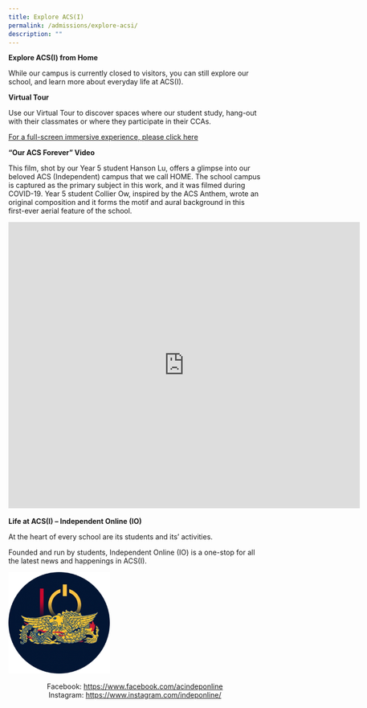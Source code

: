 ```yaml
---
title: Explore ACS(I)
permalink: /admissions/explore-acsi/
description: ""
---
```

**Explore ACS(I) from Home**

While our campus is currently closed to visitors, you can still explore our school, and learn more about everyday life at ACS(I).

**Virtual Tour**

Use our Virtual Tour to discover spaces where our student study, hang-out with their classmates or where they participate in their CCAs.


<a href="https://vthere.at/acsi" target="_blank">For a full-screen immersive experience, please click here</a>

**“Our ACS Forever” Video**

This film, shot by our Year 5 student Hanson Lu, offers a glimpse into our beloved ACS (Independent) campus that we call HOME. The school campus is captured as the primary subject in this work, and it was filmed during COVID-19. Year 5 student Collier Ow, inspired by the ACS Anthem, wrote an original composition and it forms the motif and aural background in this first-ever aerial feature of the school.

<iframe width="700" height="570" src="https://www.youtube.com/embed/F8jKxGumCTk" title="Our ACS Forever - ACS (Independent) e-Open House 2020" frameborder="0" allow="accelerometer; autoplay; clipboard-write; encrypted-media; gyroscope; picture-in-picture; web-share" allowfullscreen></iframe>


**Life at ACS(I) – Independent Online (IO)**

At the heart of every school are its students and its’ activities.

Founded and run by students, Independent Online (IO) is a one-stop for all the latest news and happenings in ACS(I).

<a href="https://www.facebook.com/acindeponline" target = "_blank"> <img src="/images/Picture2-300x300.png" style="width:40%"></a>

<center>Facebook: <a href="https://www.facebook.com/acindeponline" >https://www.facebook.com/acindeponline</a> <br>
Instagram: <a href="https://www.instagram.com/indeponline/">https://www.instagram.com/indeponline/</a></center>